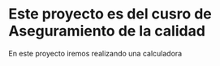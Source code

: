 # Este proyecto es del cusro de Aseguramiento de la calidad
En este proyecto iremos realizando una calculadora 
